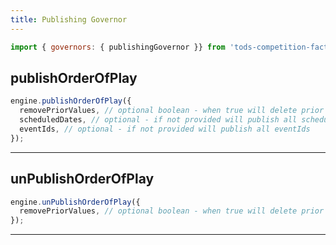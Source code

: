 ```yaml
---
title: Publishing Governor
---
```


```js
import { governors: { publishingGovernor }} from 'tods-competition-factory';
```

## publishOrderOfPlay

```js
engine.publishOrderOfPlay({
  removePriorValues, // optional boolean - when true will delete prior timeItems
  scheduledDates, // optional - if not provided will publish all scheduledDates
  eventIds, // optional - if not provided will publish all eventIds
});
```

---

## unPublishOrderOfPlay

```js
engine.unPublishOrderOfPlay({
  removePriorValues, // optional boolean - when true will delete prior timeItems
});
```

---
